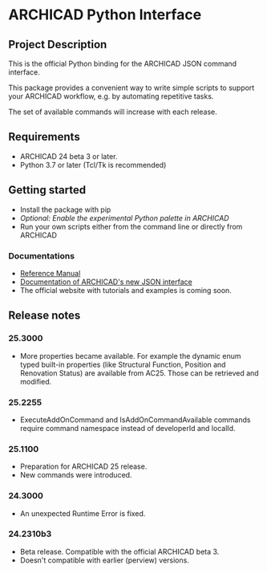 # ARCHICAD Python Interface

## Project Description

This is the official Python binding for the ARCHICAD JSON command interface.

This package provides a convenient way to write simple scripts to support your ARCHICAD workflow, e.g. by automating repetitive tasks.

The set of available commands will increase with each release.

## Requirements

* ARCHICAD 24 beta 3 or later.
* Python 3.7 or later (Tcl/Tk is recommended)

## Getting started

* Install the package with pip
* *Optional: Enable the experimental Python palette in ARCHICAD*
* Run your own scripts either from the command line or directly from ARCHICAD

### Documentations

* [Reference Manual](https://archicadapi.graphisoft.com/archicadPythonPackage)
* [Documentation of ARCHICAD's new JSON interface](https://archicadapi.graphisoft.com/JSONInterfaceDocumentation/#Introduction)
* The official website with tutorials and examples is coming soon.

## Release notes

### 25.3000

* More properties became available. For example the dynamic enum typed built-in properties (like Structural Function, Position and Renovation Status) are available from AC25. Those can be retrieved and modified.

### 25.2255

* ExecuteAddOnCommand and IsAddOnCommandAvailable commands require command namespace instead of developerId and localId.

### 25.1100

* Preparation for ARCHICAD 25 release.
* New commands were introduced.

### 24.3000

* An unexpected Runtime Error is fixed.

### 24.2310b3

* Beta release. Compatible with the official ARCHICAD beta 3.
* Doesn't compatible with earlier (perview) versions.
